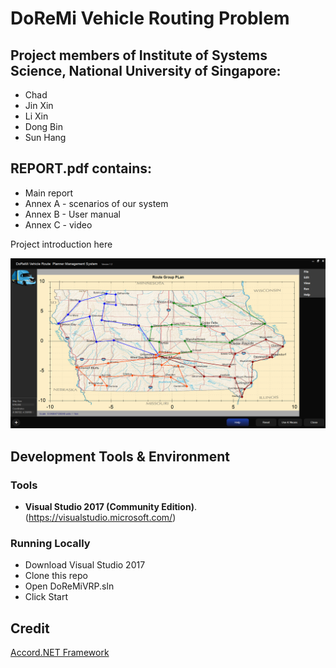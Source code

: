 # DoReMi Vehicle Routing Problem

## Project members of Institute of Systems Science, National University of Singapore:
* Chad
* Jin Xin
* Li Xin
* Dong Bin
* Sun Hang

## REPORT.pdf contains:
* Main report
* Annex A - scenarios of our system
* Annex B - User manual
* Annex C - video

Project introduction here

![DoReMi Vehicle Routing Problem](doc/DoReMiVRP.png)

## Development Tools & Environment
### Tools
- **Visual Studio 2017 (Community Edition)**. (https://visualstudio.microsoft.com/) 

### Running Locally
* Download Visual Studio 2017
* Clone this repo
* Open DoReMiVRP.sln
* Click Start

## Credit
[Accord.NET Framework](http://accord-framework.net/)
